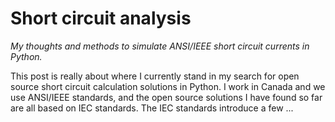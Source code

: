 # Short circuit analysis

*My thoughts and methods to simulate ANSI/IEEE short circuit currents in Python.*

This post is really about where I currently stand in my search for open source short circuit calculation solutions in Python. I work in Canada and we use ANSI/IEEE standards, and the open source solutions I have found so far are all based on IEC standards. The IEC standards introduce a few ...
